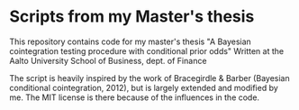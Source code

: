 # Scripts from my Master's thesis 
This repository contains code for my master's thesis "A Bayesian cointegration testing procedure with conditional prior odds"
Written at the Aalto University School of Business, dept. of Finance

The script is heavily inspired by the work of Bracegirdle & Barber (Bayesian conditional cointegration, 2012), but is largely extended and modified by me.
The MIT license is there because of the influences in the code.
